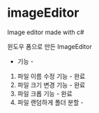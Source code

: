# imageEditor
 Image editor made with c#
 
 윈도우 폼으로 만든 ImageEditor
 - 기능 -
 1. 파일 이름 수정 기능 - 완료
 2. 파일 크기 변경 기능 - 완료
 3. 파일 크롭 기능 - 완료
 4. 파일 랜덤하게 폴더 분할 - 

